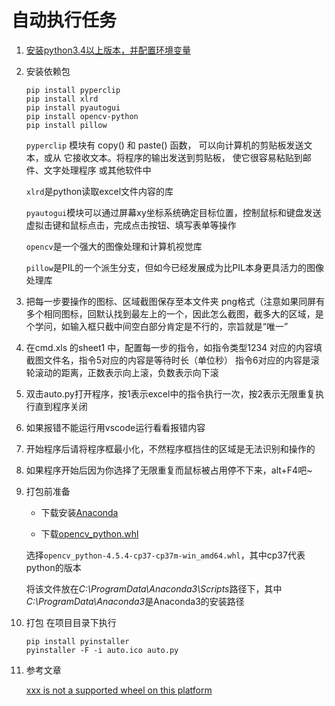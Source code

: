 # 自动执行任务

1. [安装python3.4以上版本，并配置环境变量](https://www.runoob.com/python3/python3-install.html)

2. 安装依赖包

      ``` shell
      pip install pyperclip
      pip install xlrd
      pip install pyautogui
      pip install opencv-python
      pip install pillow
      ```

      `pyperclip` 模块有 copy() 和 paste() 函数， 可以向计算机的剪贴板发送文本，或从
      它接收文本。将程序的输出发送到剪贴板， 使它很容易粘贴到邮件、文字处理程序
      或其他软件中

      `xlrd`是python读取excel文件内容的库

      `pyautogui`模块可以通过屏幕xy坐标系统确定目标位置，控制鼠标和键盘发送虚拟击键和鼠标点击，完成点击按钮、填写表单等操作

      `opencv`是一个强大的图像处理和计算机视觉库

      `pillow`是PIL的一个派生分支，但如今已经发展成为比PIL本身更具活力的图像处理库

3. 把每一步要操作的图标、区域截图保存至本文件夹  png格式（注意如果同屏有多个相同图标，回默认找到最左上的一个，因此怎么截图，截多大的区域，是个学问，如输入框只截中间空白部分肯定是不行的，宗旨就是“唯一”

4. 在cmd.xls 的sheet1 中，配置每一步的指令，如指令类型1234  对应的内容填截图文件名，指令5对应的内容是等待时长（单位秒） 指令6对应的内容是滚轮滚动的距离，正数表示向上滚，负数表示向下滚

5. 双击auto.py打开程序，按1表示excel中的指令执行一次，按2表示无限重复执行直到程序关闭

6. 如果报错不能运行用vscode运行看看报错内容

7. 开始程序后请将程序框最小化，不然程序框挡住的区域是无法识别和操作的

8. 如果程序开始后因为你选择了无限重复而鼠标被占用停不下来，alt+F4吧~

9. 打包前准备

    - 下载安装[Anaconda](https://www.anaconda.com/products/individual)

    - 下载[opencv_python.whl](lfd.uci.edu/~gohlke/pythonlibs/)

    选择`opencv_python‑4.5.4‑cp37‑cp37m‑win_amd64.whl`，其中cp37代表python的版本

    将该文件放在*C:\ProgramData\Anaconda3\Scripts*路径下，其中*C:\ProgramData\Anaconda3*是Anaconda3的安装路径

10. 打包
      在项目目录下执行

      ```shell
      pip install pyinstaller
      pyinstaller -F -i auto.ico auto.py
      ```

11. 参考文章

      [xxx is not a supported wheel on this platform](https://blog.csdn.net/happywlg123/article/details/107281936)

